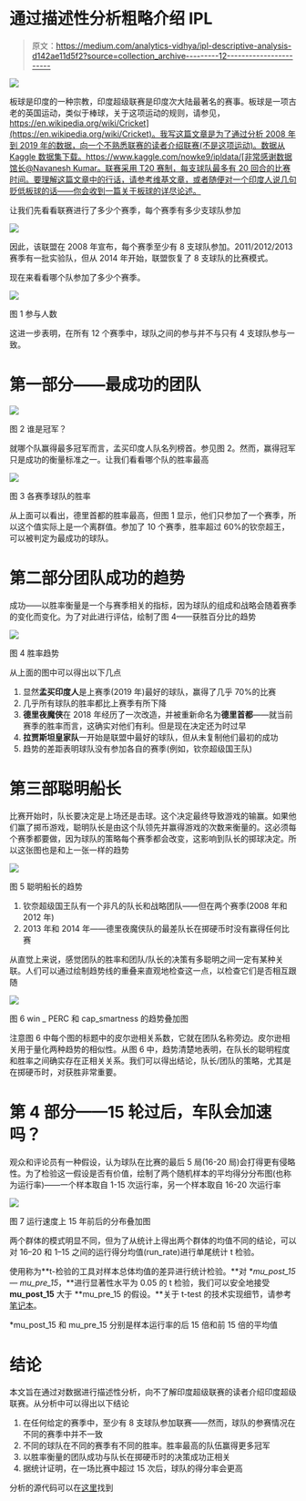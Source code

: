# 通过描述性分析粗略介绍 IPL

> 原文：<https://medium.com/analytics-vidhya/ipl-descriptive-analysis-d142ae11d5f2?source=collection_archive---------12----------------------->

![](img/27cc5c0ea616b6eb9340884242f7a16a.png)

板球是印度的一种宗教，印度超级联赛是印度次大陆最著名的赛事。板球是一项古老的英国运动，类似于棒球，关于这项运动的规则，请参见，[https://en.wikipedia.org/wiki/Cricket](https://en.wikipedia.org/wiki/Cricket)。我写这篇文章是为了通过分析 2008 年到 2019 年的数据，向一个不熟悉联赛的读者介绍联赛(不是这项运动)。数据从 Kaggle 数据集下载。https://www.kaggle.com/nowke9/ipldata/[非常感谢数据馆长@Navanesh Kumar。联赛采用 T20 赛制，每支球队最多有 20 回合的比赛时间。要理解这篇文章中的行话，请参考维基文章，或者随便对一个印度人说几句贬低板球的话——你会收到一篇关于板球的详尽论述。](https://www.kaggle.com/nowke9/ipldata/)

让我们先看看联赛进行了多少个赛季，每个赛季有多少支球队参加

![](img/05f2b00180466a52ae2d907431ffa22e.png)

因此，该联盟在 2008 年宣布，每个赛季至少有 8 支球队参加。2011/2012/2013 赛季有一批实验队，但从 2014 年开始，联盟恢复了 8 支球队的比赛模式。

现在来看看哪个队参加了多少个赛季。

![](img/0cd68a037667c04da941a204d8a30306.png)

图 1 参与人数

这进一步表明，在所有 12 个赛季中，球队之间的参与并不与只有 4 支球队参与一致。

# **第一部分——最成功的团队**

![](img/2c35d9d4687fc430868d67dd8c1e2607.png)

图 2 谁是冠军？

就哪个队赢得最多冠军而言，孟买印度人队名列榜首。参见图 2。然而，赢得冠军只是成功的衡量标准之一。让我们看看哪个队的胜率最高

![](img/47164b07fee00f51789db26c6d3048c8.png)

图 3 各赛季球队的胜率

从上面可以看出，德里首都的胜率最高，但图 1 显示，他们只参加了一个赛季，所以这个值实际上是一个离群值。参加了 10 个赛季，胜率超过 60%的钦奈超王，可以被判定为最成功的球队。

# **第二部分团队成功的趋势**

成功——以胜率衡量是一个与赛季相关的指标，因为球队的组成和战略会随着赛季的变化而变化。为了对此进行评估，绘制了图 4——获胜百分比的趋势

![](img/af91c6243907589fff8a16c4c51a7a69.png)

图 4 胜率趋势

从上面的图中可以得出以下几点

1.  显然**孟买印度人**是上赛季(2019 年)最好的球队，赢得了几乎 70%的比赛
2.  几乎所有球队的胜率都比上赛季有所下降
3.  **德里夜魔侠**在 2018 年经历了一次改造，并被重新命名为**德里首都**——就当前赛季的胜率而言，这确实对他们有利。但是现在决定还为时过早
4.  **拉贾斯坦皇家队**一开始是联盟中最好的球队，但从未复制他们最初的成功
5.  趋势的差距表明球队没有参加各自的赛季(例如，钦奈超级国王队)

# **第三部聪明船长**

比赛开始时，队长要决定是上场还是击球。这个决定最终导致游戏的输赢。如果他们赢了掷币游戏，聪明队长是由这个队领先并赢得游戏的次数来衡量的。这必须每个赛季都要做，因为球队的策略每个赛季都会改变，这影响到队长的掷球决定。所以这张图也是和上一张一样的趋势

![](img/a2412e9610067de531205b23c517995b.png)

图 5 聪明船长的趋势

1.  钦奈超级国王队有一个非凡的队长和战略团队——但在两个赛季(2008 年和 2012 年)
2.  2013 年和 2014 年——德里夜魔侠队的最差队长在掷硬币时没有赢得任何比赛

从直觉上来说，感觉团队的胜率和团队/队长的决策有多聪明之间一定有某种关联。人们可以通过绘制趋势线的重叠来直观地检查这一点，以检查它们是否相互跟随

![](img/7f4c614694529d47af5e2465b97eb167.png)

图 6 win _ PERC 和 cap_smartness 的趋势叠加图

注意图 6 中每个图的标题中的皮尔逊相关系数，它就在团队名称旁边。皮尔逊相关用于量化两种趋势的相似性。从图 6 中，趋势清楚地表明，在队长的聪明程度和胜率之间确实存在正相关关系。我们可以得出结论，队长/团队的策略，尤其是在掷硬币时，对获胜非常重要。

# **第 4 部分——15 轮过后，车队会加速吗？**

观众和评论员有一种假设，认为球队在比赛的最后 5 局(16-20 局)会打得更有侵略性。为了检验这一假设是否有价值，绘制了两个随机样本的平均得分分布图(也称为运行率)——一个样本取自 1-15 次运行率，另一个样本取自 16-20 次运行率

![](img/36f11064fa7dd00df20c04f6d1d95c95.png)

图 7 运行速度上 15 年前后的分布叠加图

两个群体的模式明显不同，但为了从统计上得出两个群体的均值不同的结论，可以对 16–20 和 1–15 之间的运行得分均值(run_rate)进行单尾统计 t 检验。

使用称为**t-检验的工具对样本总体均值的差异进行统计检验。**对 **mu_post_15 — mu_pre_15*，**进行显著性水平为 0.05 的 t 检验，我们可以安全地接受 **mu_post_15** 大于 **mu_pre_15 的假设。**关于 t-test 的技术实现细节，请参考[笔记本](https://github.com/adarbha/IPLDataAnalysis)。

*mu_post_15 和 mu_pre_15 分别是样本运行率的后 15 倍和前 15 倍的平均值

# **结论**

本文旨在通过对数据进行描述性分析，向不了解印度超级联赛的读者介绍印度超级联赛。从分析中可以得出以下结论

1.  在任何给定的赛季中，至少有 8 支球队参加联赛——然而，球队的参赛情况在不同的赛季中并不一致
2.  不同的球队在不同的赛季有不同的胜率。胜率最高的队伍赢得更多冠军
3.  以胜率衡量的团队成功与队长在掷硬币时的决策成功正相关
4.  据统计证明，在一场比赛中超过 15 次后，球队的得分率会更高

分析的源代码可以在[这里](https://github.com/adarbha/IPLDataAnalysis)找到